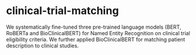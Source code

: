 # clinical-trial-matching

We systematically fine-tuned three pre-trained language models (BERT, RoBERTa and BioClinicalBERT) for Named Entity Recognition on clinical trial eligibility criteria. 
We further applied BioClinicalBERT for matching patient description to clinical studies.
